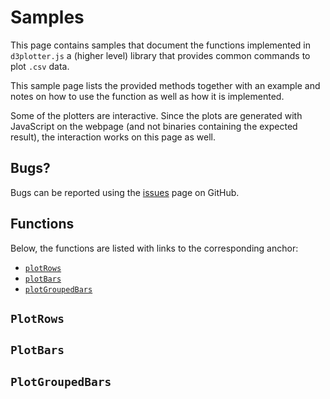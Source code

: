 # Samples

This page contains samples that document the functions implemented in `d3plotter.js` a (higher level) library that provides common commands to plot `.csv` data.

This sample page lists the provided methods together with an example and notes on how to use the function as well as how it is implemented.

Some of the plotters are interactive. Since the plots are generated with JavaScript on the webpage (and not binaries containing the expected result), the interaction works on this page as well.

## Bugs?

Bugs can be reported using the [issues](https://github.com/KommuSoft/d3plotter/issues) page on GitHub.

## Functions

Below, the functions are listed with links to the corresponding anchor:

 - [`plotRows`](#plotrows)
 - [`plotBars`](#plotbars)
 - [`plotGroupedBars`](#plotgroupedbars)

## `PlotRows`

## `PlotBars`

## `PlotGroupedBars`